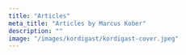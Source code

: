 ```yaml
---
title: "Articles"
meta_title: "Articles by Marcus Kober"
description: ""
image: "/images/kordigast/kordigast-cover.jpeg"
---
```

